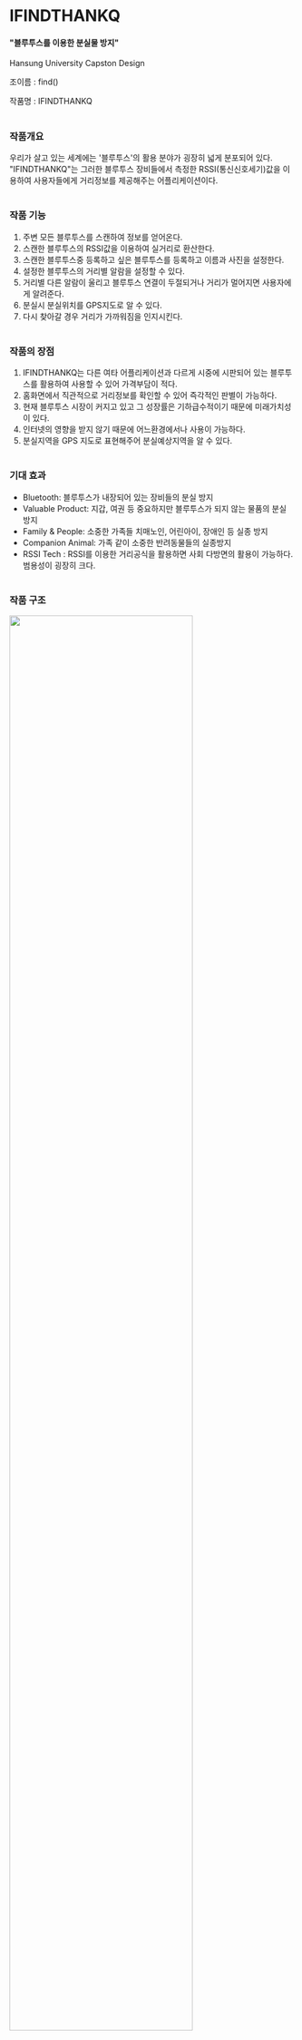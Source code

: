 # IFINDTHANKQ
#### "블루투스를 이용한 분실물 방지"
Hansung University Capston Design

조이름 : find()

작품명 : IFINDTHANKQ 

#

### 작품개요

우리가 살고 있는 세계에는 '블루투스'의 활용 분야가 굉장히 넓게 분포되어 있다. "IFINDTHANKQ"는 그러한 블루투스 장비들에서 측정한 RSSI(통신신호세기)값을 이용하여 사용자들에게 거리정보를 제공해주는 어플리케이션이다.  

#

### 작품 기능
1. 주변 모든 블루투스를 스캔하여 정보를 얻어온다.
2. 스캔한 블루투스의 RSSI값을 이용하여 실거리로 환산한다.
3. 스캔한 블루투스중 등록하고 싶은 블루투스를 등록하고 이름과 사진을 설정한다.
4. 설정한 블루투스의 거리별 알람을 설정할 수 있다.
5. 거리별 다른 알람이 울리고 블루투스 연결이 두절되거나 거리가 멀어지면 사용자에게 알려준다.
6. 분실시 분실위치를 GPS지도로 알 수 있다.
7. 다시 찾아갈 경우 거리가 가까워짐을 인지시킨다.
#

### 작품의 장점
1. IFINDTHANKQ는 다른 여타 어플리케이션과 다르게 시중에 시판되어 있는 블루투스를 활용하여 사용할 수 있어 가격부담이 적다.
2. 홈화면에서 직관적으로 거리정보를 확인할 수 있어 즉각적인 판별이 가능하다.
3. 현재 블루투스 시장이 커지고 있고 그 성장률은 기하급수적이기 때문에 미래가치성이 있다.
4. 인터넷의 영향을 받지 않기 때문에 어느환경에서나 사용이 가능하다.
5. 분실지역을 GPS 지도로 표현해주어 분실예상지역을 알 수 있다.
#

### 기대 효과
- Bluetooth: 블루투스가 내장되어 있는 장비들의 분실 방지
- Valuable Product: 지갑, 여권 등 중요하지만 블루투스가 되지 않는 물품의 분실 방지
- Family & People: 소중한 가족들 치매노인, 어린아이, 장애인 등 실종 방지
- Companion Animal: 가족 같이 소중한 반려동물들의 실종방지  
- RSSI Tech : RSSI를 이용한 거리공식을 활용하면 사회 다방면의 활용이 가능하다. 범용성이 굉장히 크다.
#

### 작품 구조
<img src="https://user-images.githubusercontent.com/22364009/40588782-e95c8ce6-621d-11e8-939d-4b5c18dc59d5.png" width="80%"></img>

### 개발환경
Android Studio, ARDUINO, AppInventor

#
### 자세히 보기

#

### 문의
kbh236@naver.com


